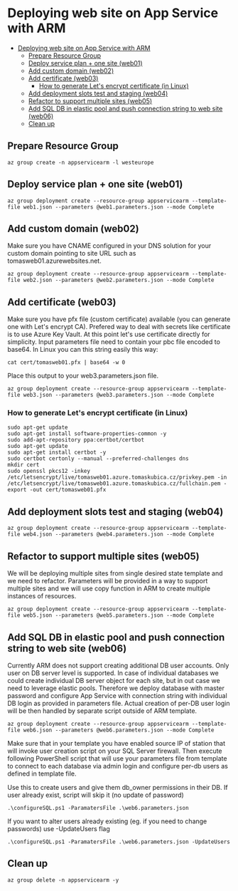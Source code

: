 # Deploying web site on App Service with ARM
- [Deploying web site on App Service with ARM](#deploying-web-site-on-app-service-with-arm)
    - [Prepare Resource Group](#prepare-resource-group)
    - [Deploy service plan + one site (web01)](#deploy-service-plan-one-site-web01)
    - [Add custom domain (web02)](#add-custom-domain-web02)
    - [Add certificate (web03)](#add-certificate-web03)
        - [How to generate Let's encrypt certificate (in Linux)](#how-to-generate-lets-encrypt-certificate-in-linux)
    - [Add deployment slots test and staging (web04)](#add-deployment-slots-test-and-staging-web04)
    - [Refactor to support multiple sites (web05)](#refactor-to-support-multiple-sites-web05)
    - [Add SQL DB in elastic pool and push connection string to web site (web06)](#add-sql-db-in-elastic-pool-and-push-connection-string-to-web-site-web06)
    - [Clean up](#clean-up)

## Prepare Resource Group
```
az group create -n appservicearm -l westeurope
```

## Deploy service plan + one site (web01)
```
az group deployment create --resource-group appservicearm --template-file web1.json --parameters @web1.parameters.json --mode Complete
```

## Add custom domain (web02)
Make sure you have CNAME configured in your DNS solution for your custom domain pointing to site URL such as tomasweb01.azurewebsites.net.

```
az group deployment create --resource-group appservicearm --template-file web2.json --parameters @web2.parameters.json --mode Complete
```

## Add certificate (web03)
Make sure you have pfx file (custom certificate) available (you can generate one with Let's encrypt CA). Prefered way to deal with secrets like certificate is to use Azure Key Vault. At this point let's use certificate directly for simplicity. Input parameters file need to contain your pbc file encoded to base64. In Linux you can this string easily this way:

```
cat cert/tomasweb01.pfx | base64 -w 0
```

Place this output to your web3.parameters.json file.

```
az group deployment create --resource-group appservicearm --template-file web3.json --parameters @web3.parameters.json --mode Complete
```

### How to generate Let's encrypt certificate (in Linux)
```
sudo apt-get update
sudo apt-get install software-properties-common -y
sudo add-apt-repository ppa:certbot/certbot
sudo apt-get update
sudo apt-get install certbot -y
sudo certbot certonly --manual --preferred-challenges dns
mkdir cert
sudo openssl pkcs12 -inkey /etc/letsencrypt/live/tomasweb01.azure.tomaskubica.cz/privkey.pem -in /etc/letsencrypt/live/tomasweb01.azure.tomaskubica.cz/fullchain.pem -export -out cert/tomasweb01.pfx
```

## Add deployment slots test and staging (web04)
```
az group deployment create --resource-group appservicearm --template-file web4.json --parameters @web4.parameters.json --mode Complete
```

## Refactor to support multiple sites (web05)
We will be deploying multiple sites from single desired state template and we need to refactor. Parameters will be provided in a way to support multiple sites and we will use copy function in ARM to create multiple instances of resources.

```
az group deployment create --resource-group appservicearm --template-file web5.json --parameters @web5.parameters.json --mode Complete
```


## Add SQL DB in elastic pool and push connection string to web site (web06)
Currently ARM does not support creating additional DB user accounts. Only user on DB server level is supported. In case of individual databases we could create individual DB server object for each site, but in out case we need to leverage elastic pools. Therefore we deploy database with master password and configure App Service with connection string with individual DB login as provided in parameters file. Actual creation of per-DB user login will be then handled by separate script outside of ARM template.

```
az group deployment create --resource-group appservicearm --template-file web6.json --parameters @web6.parameters.json --mode Complete
```

Make sure that in your template you have enabled source IP of station that will invoke user creation script on your SQL Server firewall. Then execute following PowerShell script that will use your parameters file from template to connect to each database via admin login and configure per-db users as defined in template file.

Use this to create users and give them db_owner permissions in their DB. If user already exist, script will skip it (no update of password)
```
.\configureSQL.ps1 -ParamatersFile .\web6.parameters.json
```

If you want to alter users already existing (eg. if you need to change passwords) use -UpdateUsers flag

```
.\configureSQL.ps1 -ParamatersFile .\web6.parameters.json -UpdateUsers
```

## Clean up
```
az group delete -n appservicearm -y 
```